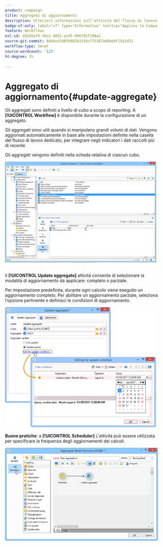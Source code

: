 ```yaml
---
product: campaign
title: Aggregato di aggiornamento
description: Ulteriori informazioni sull’attività del flusso di lavoro aggregato Aggiornamento
badge-v7-only: label="v7" type="Informative" tooltip="Applies to Campaign Classic v7 only"
feature: Workflows
exl-id: d2b26af0-30a1-4852-acd5-996795f198a1
source-git-commit: 8debcd3d8fb883b3316cf75187a86bebf15a1d31
workflow-type: tm+mt
source-wordcount: '123'
ht-degree: 3%

---
```


# Aggregato di aggiornamento{#update-aggregate}



Gli aggregati sono definiti a livello di cubo a scopo di reporting. A **[!UICONTROL Workflow]** è disponibile durante la configurazione di un aggregato.

Gli aggregati sono utili quando si manipolano grandi volumi di dati. Vengono aggiornati automaticamente in base alle impostazioni definite nella casella del flusso di lavoro dedicato, per integrare negli indicatori i dati raccolti più di recente

Gli aggregati vengono definiti nella scheda relativa di ciascun cubo.

![](assets/s_advuser_cube_agregate_01.png)


Il **[!UICONTROL Update aggregate]** attività consente di selezionare la modalità di aggiornamento da applicare: completo o parziale.

Per impostazione predefinita, durante ogni calcolo viene eseguito un aggiornamento completo. Per abilitare un aggiornamento parziale, seleziona l’opzione pertinente e definisci le condizioni di aggiornamento.

![](assets/s_advuser_cube_agregate_05.png)

**Buone pratiche**: a **[!UICONTROL Scheduler]** L&#39;attività può essere utilizzata per specificare la frequenza degli aggiornamenti dei calcoli.

![](assets/s_advuser_cube_agregate_04.png)
